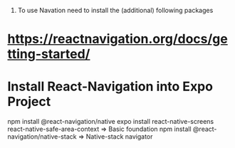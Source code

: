 1. To use Navation need to install the (additional) following packages
# https://reactnavigation.org/docs/getting-started/
# Install React-Navigation into Expo Project

npm install @react-navigation/native
expo install react-native-screens react-native-safe-area-context    => Basic foundation
npm install @react-navigation/native-stack                          => Native-stack navigator
